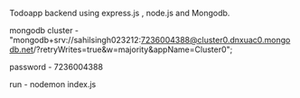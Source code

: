 Todoapp backend using express.js , node.js and Mongodb.

mongodb cluster -  "mongodb+srv://sahilsingh023212:7236004388@cluster0.dnxuac0.mongodb.net/?retryWrites=true&w=majority&appName=Cluster0";

password - 7236004388

run - nodemon index.js

